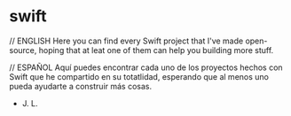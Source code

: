 # swift

// ENGLISH
Here you can find every Swift project that I've made open-source, hoping that at leat one of them can help you building more stuff.

// ESPAÑOL
Aquí puedes encontrar cada uno de los proyectos hechos con Swift que he compartido en su totatlidad, esperando que al menos uno pueda ayudarte a construir más cosas.

- J. L.
